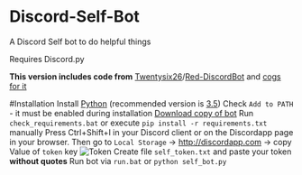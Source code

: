 # Discord-Self-Bot
A Discord Self bot to do helpful things

Requires Discord.py

**This version includes code from** [Twentysix26](https://github.com/Twentysix26)/[Red-DiscordBot](https://github.com/Twentysix26/Red-DiscordBot) and [cogs for it](https://twentysix26.github.io/Red-Docs/red_cog_approved_repos/)

#Installation
Install [Python](https://www.python.org/downloads/) (recommended version is [3.5](https://www.python.org/downloads/))
	Check `Add to PATH` - it must be enabled during installation
[Download copy of bot](https://github.com/fixator10/Discord-Self-Bot/archive/master.zip)
Run `check_requirements.bat` or execute `pip install -r requirements.txt` manually
Press Ctrl+Shift+I in your Discord client or on the Discordapp page in your browser.
	Then go to `Local Storage` → http://discordapp.com → copy Value of `token` key
![Token](http://i.imgur.com/wxuIS8d.png)
Create file `self_token.txt` and paste your token **without quotes**
Run bot via `run.bat` or `python self_bot.py`